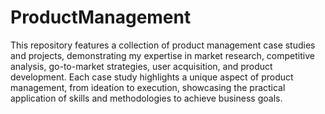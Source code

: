 # ProductManagement

This repository features a collection of product management case studies and projects, demonstrating my expertise in market research, competitive analysis, go-to-market strategies, user acquisition, and product development. Each case study highlights a unique aspect of product management, from ideation to execution, showcasing the practical application of skills and methodologies to achieve business goals.
